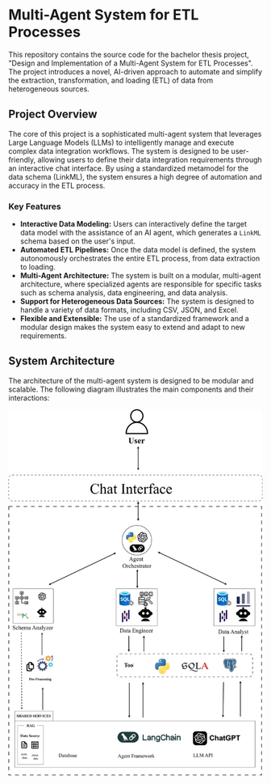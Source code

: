 # Multi-Agent System for ETL Processes

This repository contains the source code for the bachelor thesis project, "Design and Implementation of a Multi-Agent System for ETL Processes". The project introduces a novel, AI-driven approach to automate and simplify the extraction, transformation, and loading (ETL) of data from heterogeneous sources.

## Project Overview

The core of this project is a sophisticated multi-agent system that leverages Large Language Models (LLMs) to intelligently manage and execute complex data integration workflows. The system is designed to be user-friendly, allowing users to define their data integration requirements through an interactive chat interface. By using a standardized metamodel for the data schema (LinkML), the system ensures a high degree of automation and accuracy in the ETL process.

### Key Features

*   **Interactive Data Modeling:** Users can interactively define the target data model with the assistance of an AI agent, which generates a `LinkML` schema based on the user's input.
*   **Automated ETL Pipelines:** Once the data model is defined, the system autonomously orchestrates the entire ETL process, from data extraction to loading.
*   **Multi-Agent Architecture:** The system is built on a modular, multi-agent architecture, where specialized agents are responsible for specific tasks such as schema analysis, data engineering, and data analysis.
*   **Support for Heterogeneous Data Sources:** The system is designed to handle a variety of data formats, including CSV, JSON, and Excel.
*   **Flexible and Extensible:** The use of a standardized framework and a modular design makes the system easy to extend and adapt to new requirements.

## System Architecture

The architecture of the multi-agent system is designed to be modular and scalable. The following diagram illustrates the main components and their interactions:

![MAS](src/mas.drawio.svg)